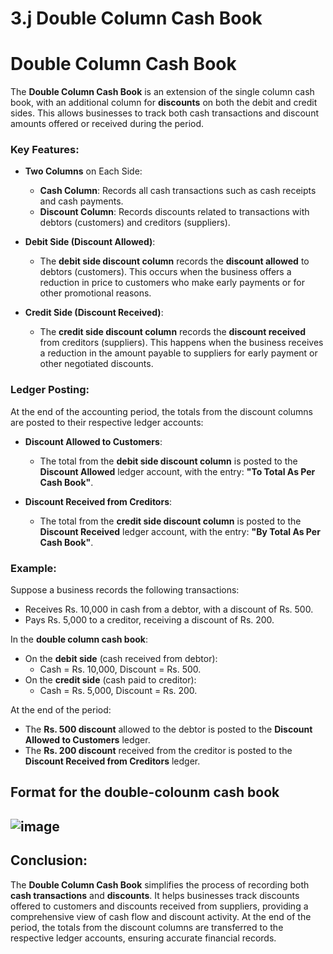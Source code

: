 # 3.j Double Column Cash Book

# Double Column Cash Book

The **Double Column Cash Book** is an extension of the single column cash book, with an additional column for **discounts** on both the debit and credit sides. This allows businesses to track both cash transactions and discount amounts offered or received during the period.

### Key Features:

- **Two Columns** on Each Side:
  - **Cash Column**: Records all cash transactions such as cash receipts and cash payments.
  - **Discount Column**: Records discounts related to transactions with debtors (customers) and creditors (suppliers).

- **Debit Side (Discount Allowed)**:
  - The **debit side discount column** records the **discount allowed** to debtors (customers). This occurs when the business offers a reduction in price to customers who make early payments or for other promotional reasons.
  
- **Credit Side (Discount Received)**:
  - The **credit side discount column** records the **discount received** from creditors (suppliers). This happens when the business receives a reduction in the amount payable to suppliers for early payment or other negotiated discounts.

### Ledger Posting:

At the end of the accounting period, the totals from the discount columns are posted to their respective ledger accounts:

- **Discount Allowed to Customers**:
  - The total from the **debit side discount column** is posted to the **Discount Allowed** ledger account, with the entry: **"To Total As Per Cash Book"**.
  
- **Discount Received from Creditors**:
  - The total from the **credit side discount column** is posted to the **Discount Received** ledger account, with the entry: **"By Total As Per Cash Book"**.

### Example:

Suppose a business records the following transactions:
- Receives Rs. 10,000 in cash from a debtor, with a discount of Rs. 500.
- Pays Rs. 5,000 to a creditor, receiving a discount of Rs. 200.

In the **double column cash book**:
- On the **debit side** (cash received from debtor): 
  - Cash = Rs. 10,000, Discount = Rs. 500.
- On the **credit side** (cash paid to creditor): 
  - Cash = Rs. 5,000, Discount = Rs. 200.

At the end of the period:
- The **Rs. 500 discount** allowed to the debtor is posted to the **Discount Allowed to Customers** ledger.
- The **Rs. 200 discount** received from the creditor is posted to the **Discount Received from Creditors** ledger.

## Format for the double-colounm cash book 

![image](https://github.com/user-attachments/assets/dbca827a-75a9-4ecd-9b80-088c9e4e2bdc)
---

## Conclusion:

The **Double Column Cash Book** simplifies the process of recording both **cash transactions** and **discounts**. It helps businesses track discounts offered to customers and discounts received from suppliers, providing a comprehensive view of cash flow and discount activity. At the end of the period, the totals from the discount columns are transferred to the respective ledger accounts, ensuring accurate financial records.

